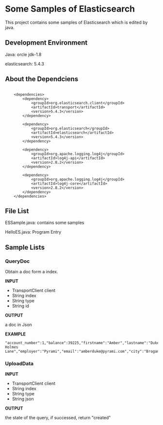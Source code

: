 # Some Samples of Elasticsearch
This project contains some samples of Elasticsearch which is edited by java.

## Development Environment
Java: orcle jdk-1.8 

elasticsearch: 5.4.3

## About the Dependciens
```aidl

    <dependencies>
        <dependency>
            <groupId>org.elasticsearch.client</groupId>
            <artifactId>transport</artifactId>
            <version>5.4.3</version>
        </dependency>

        <dependency>
            <groupId>org.elasticsearch</groupId>
            <artifactId>elasticsearch</artifactId>
            <version>5.4.3</version>
        </dependency>

        <dependency>
            <groupId>org.apache.logging.log4j</groupId>
            <artifactId>log4j-api</artifactId>
            <version>2.8.2</version>
        </dependency>

        <dependency>
            <groupId>org.apache.logging.log4j</groupId>
            <artifactId>log4j-core</artifactId>
            <version>2.8.2</version>
        </dependency>
    </dependencies>

```
## File List
ESSample.java: contains some samples

HelloES.java: Program Entry

## Sample Lists
### QueryDoc
Obtain a doc form a index.

**INPUT**

- TransportClient client
- String index
- String type
- String id

**OUTPUT**

a doc in Json

**EXAMPLE**
```aidl
"account_number":1,"balance":39225,"firstname":"Amber","lastname":"Duke","age":32,"gender":"M","address":"880 Holmes Lane","employer":"Pyrami","email":"amberduke@pyrami.com","city":"Brogan","state":"IL"
```
### UploadData

**INPUT**

- TransportClient client
- String index
- String type
- String json

**OUTPUT**

the state of the query, if successed, return "created"
